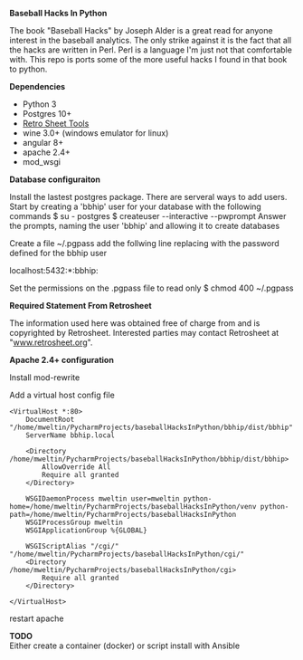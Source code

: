 **Baseball Hacks In Python**

The book "Baseball Hacks" by Joseph Alder is a great read for anyone interest in the
baseball analytics.  The only strike against it is the fact that all the hacks are 
written in Perl.  Perl is a language I'm just not that comfortable with.  This repo is 
ports some of the more useful hacks I found in that book to python. 

**Dependencies**
 - Python 3
 - Postgres 10+
 - [Retro Sheet Tools](https://www.retrosheet.org/tools.htm)
 - wine 3.0+ (windows emulator for linux)
 - angular 8+
 - apache 2.4+
 - mod_wsgi
 

**Database configuraiton**

Install the lastest postgres package.  There are serveral ways to add users. 
Start by creating a 'bbhip' user for your database with the following commands
$ su - postgres
$ createuser --interactive --pwprompt
Answer the prompts, naming the user 'bbhip' and allowing it to create databases

Create a file ~/.pgpass add the follwing line replacing <password> 
with the password defined for the bbhip user

localhost:5432:*:bbhip:<password> 

Set the permissions on the .pgpass file to read only
$ chmod 400 ~/.pgpass
 
**Required Statement From Retrosheet**
 
The information used here was obtained free of
charge from and is copyrighted by Retrosheet.  Interested
parties may contact Retrosheet at "www.retrosheet.org".


**Apache 2.4+ configuration**

Install mod-rewrite

Add a virtual host config file 
```
<VirtualHost *:80>
    DocumentRoot "/home/mweltin/PycharmProjects/baseballHacksInPython/bbhip/dist/bbhip"
    ServerName bbhip.local

    <Directory /home/mweltin/PycharmProjects/baseballHacksInPython/bbhip/dist/bbhip>
        AllowOverride All
        Require all granted
    </Directory>

    WSGIDaemonProcess mweltin user=mweltin python-home=/home/mweltin/PycharmProjects/baseballHacksInPython/venv python-path=/home/mweltin/PycharmProjects/baseballHacksInPython
    WSGIProcessGroup mweltin
    WSGIApplicationGroup %{GLOBAL}

    WSGIScriptAlias "/cgi/" "/home/mweltin/PycharmProjects/baseballHacksInPython/cgi/"
    <Directory /home/mweltin/PycharmProjects/baseballHacksInPython/cgi>
        Require all granted
    </Directory>

</VirtualHost>
```


restart apache

**TODO**  
Either create a container (docker) or script install with Ansible
